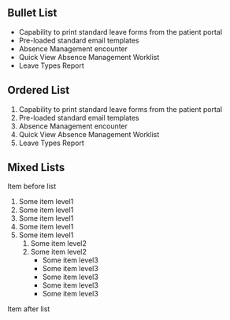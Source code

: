 ## Bullet List

* Capability to print standard leave forms from the patient portal
* Pre-loaded standard email templates
* Absence Management encounter
* Quick View Absence Management Worklist
* Leave Types Report

## Ordered List

1. Capability to print standard leave forms from the patient portal
2. Pre-loaded standard email templates
3. Absence Management encounter
4. Quick View Absence Management Worklist
5. Leave Types Report

## Mixed Lists

Item before  list

1. Some item level1
2. Some item level1
3. Some item level1
4. Some item level1
5. Some item level1
    1. Some item level2
    2. Some item level2
        * Some item level3
        * Some item level3
        * Some item level3
        * Some item level3
        * Some item level3

Item after list
